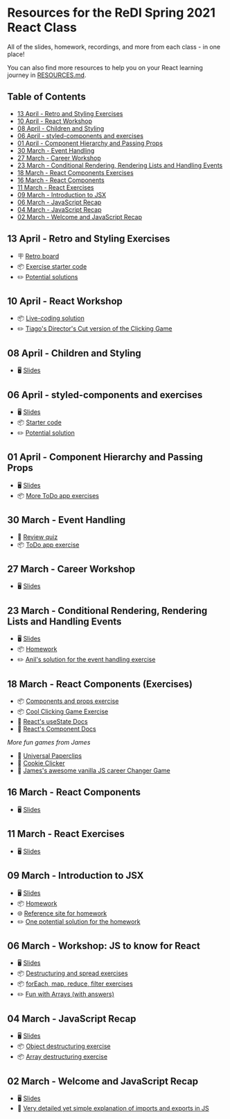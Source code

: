 # Resources for the ReDI Spring 2021 React Class

All of the slides, homework, recordings, and more from each class - in one place! 

You can also find more resources to help you on your React learning journey in [RESOURCES.md](./RESOURCES.md).

## Table of Contents

- [13 April - Retro and Styling Exercises](#10-april---retro-and-styling-exercises)
- [10 April - React Workshop](#10-april---react-workshop)
- [08 April - Children and Styling](#08-april---children-and-styling)
- [06 April - styled-components and exercises](#06-april---styled-components-and-exercises)
- [01 April - Component Hierarchy and Passing Props](#01-april---component-hierarchy-and-passing-props)
- [30 March - Event Handling](#30-march---event-handling)
- [27 March - Career Workshop](#27-march---career-workshop)
- [23 March - Conditional Rendering, Rendering Lists and Handling Events](#23-march---conditional-rendering-rendering-lists-and-handling-events)
- [18 March - React Components Exercises](#18-march---react-components-exercises)
- [16 March - React Components](#16-march---react-components)
- [11 March - React Exercises](#11-march---react-exercises)
- [09 March - Introduction to JSX](#04-march---introduction-to-jsx)
- [06 March - JavaScript Recap](#06-march---workshop-js-to-know-for-react)
- [04 March - JavaScript Recap](#04-march---javascript-recap)
- [02 March - Welcome and JavaScript Recap](#02-march---welcome-and-javascript-recap)

## 13 April - Retro and Styling Exercises

- 🪧 [Retro board](https://www.reetro.app/board/5fd735290341a30016e5343c/6075bcb2444393001631c236)
- 📦 [Exercise starter code](https://codesandbox.io/s/p9qho)
- ✏️ [Potential solutions](https://codesandbox.io/s/ghrgo)

## 10 April - React Workshop

- 📦 [Live-coding solution](https://codesandbox.io/s/cool-clicking-game-exercise-forked-fj1g3)
- ✏️ [Tiago's Director's Cut version of the Clicking Game](https://codesandbox.io/s/cool-clicking-game-exercise-directors-cut-rifp0)

## 08 April - Children and Styling

- 🖥 [Slides](https://docs.google.com/presentation/d/1Z1Il2OWFKR3vto_Xuy0QccEVEB9kuVvTubV0eKPQq-o/edit)

## 06 April - styled-components and exercises

- 🖥 [Slides](https://docs.google.com/presentation/d/1HDfd8eKdHhbaVfA7XO_rI3JeXcrL0rXZbhLf0k2PPi4/edit#slide=id.g9d90a069b6_0_358)
- 📦 [Starter code](https://codesandbox.io/s/15ynf)
- ✏️ [Potential solution](https://codesandbox.io/s/redi-session-11-todo-solution-fwu3k)

## 01 April - Component Hierarchy and Passing Props

- 🖥 [Slides](https://docs.google.com/presentation/d/1DvmaVRvEOMjpUeyK0T4ppLAMAfPjek8lmdE8C6j1Hqc/edit#slide=id.g9d90a069b6_0_349)
- 📦  [More ToDo app exercises](https://codesandbox.io/s/redi-week-05-exercises-forked-lb6bd?file=/src/ToDoApp.js)


## 30 March - Event Handling

- 🏁 [Review quiz](https://kahoot.it/challenge/03404603?challenge-id=ccaf4dd8-8059-4c09-8226-c2affa4f1a45_1617126698005)
- 📦 [ToDo app exercise](https://codesandbox.io/s/redi-week-05-exercises-wplqq?file=/src/App.js)

## 27 March - Career Workshop

- 🖥  [Slides](https://redi-school.slack.com/files/U01RWEY3YF3/F01SPRJA1PE/how_to_start_your_career_in_tech_in_germany_-_james_rushford.pptx.pdf)

## 23 March - Conditional Rendering, Rendering Lists and Handling Events

- 🖥  [Slides](https://docs.google.com/presentation/d/1Co3je-0xOGOWNFvoiQjAb3RZhtF4YfOo0kTq0c0asUM/edit#slide=id.g641d900745_8_1)
- 📦  [Homework](https://codesandbox.io/s/portfolio-skills-list-unnwl)
- ✏️ [Anil's solution for the event handling exercise](https://codesandbox.io/s/event-handlers-forked-yd1nd)


## 18 March - React Components (Exercises)

- 📦 [Components and props exercise](https://codesandbox.io/s/zoo-cards-mhgx8)
- 📦 [Cool Clicking Game Exercise](https://codesandbox.io/s/cool-clicking-game-exercise-3lrep?file=/src/App.js)
- 📝 [React's useState Docs](https://reactjs.org/docs/hooks-state.html)
- 📝 [React's Component Docs](https://reactjs.org/docs/components-and-props.html)

_More fun games from James_
- 📎 [Universal Paperclips](https://www.decisionproblem.com/paperclips/index2.html)
- 🍪 [Cookie Clicker](https://orteil.dashnet.org/cookieclicker/)
- 🍦 [James's awesome vanilla JS career Changer Game](https://codepen.io/crushford/pen/BMRpve)

## 16 March - React Components

- 🖥  [Slides](https://docs.google.com/presentation/d/1yRmWXFaqVZ1ekhrNV3OGp4t6loph1IHujylr3FjXuWM/edit#slide=id.gc38bd7d9bd_0_446)

## 11 March - React Exercises

- 🖥  [Slides](https://docs.google.com/presentation/d/1RJPFhgKsk146fmrrQCyjQHtEy665fBAZW0u0mlCtwaw/edit#slide=id.gc38bd7d9bd_0_446)


## 09 March - Introduction to JSX

- 🖥  [Slides](https://docs.google.com/presentation/d/1ODDEITggZ5zdOkYu-s-XwZkSBqRqhPuXpuwsE5Ng0oU/edit?usp=sharing)
- 📦 [Homework](https://codesandbox.io/s/redi-react-2021-jsx-homework-5qu7v)
- 🌐 [Reference site for homework](https://redi-react-2021-jsx-homework.netlify.app/)
- ✏️ [One potential solution for the homework](https://codesandbox.io/s/redi-react-2021-jsx-solution-gsli2)


## 06 March - Workshop: JS to know for React

- 🖥  [Slides](https://docs.google.com/presentation/d/1MB9AaCyRVAjUNrixk78ezHAVR8d2IZyb44jXdCwxR-0/edit#slide=id.gc566285963_0_219)
- 📦 [Destructuring and spread exercises](https://codesandbox.io/s/js-for-react-destructuring-and-spread-d1of5)
- 📦 [forEach, map, reduce, filter exercises](https://codesandbox.io/s/js-for-react-foreach-map-reduce-filter-3pmzx)
- ✏️ [Fun with Arrays (with answers)](https://codesandbox.io/s/fun-with-arrays-with-answers-3p8tv?file=/src/App.js)

## 04 March - JavaScript Recap

- 🖥  [Slides](https://docs.google.com/presentation/d/1nW1svdquV8yyv6oOL7eWV99z15BRheMroc1_mXK4s0o/edit#slide=id.gc38bd7d9bd_0_446)
- 📦 [Object destructuring exercise](https://codesandbox.io/s/object-destructuring-xlj5l?file=/src/App.js)
- 📦 [Array destructuring exercise](https://codesandbox.io/s/array-destructuring-335bk?file=/src/App.js)

## 02 March - Welcome and JavaScript Recap

- 🖥  [Slides](https://docs.google.com/presentation/d/1htKCGdroUouI6CP_OsFd0LPuijGOQFFHPe9j80F0Gdc/edit?usp=sharing)
- 📝 [Very detailed yet simple explanation of imports and exports in JS](https://javascript.info/import-export)